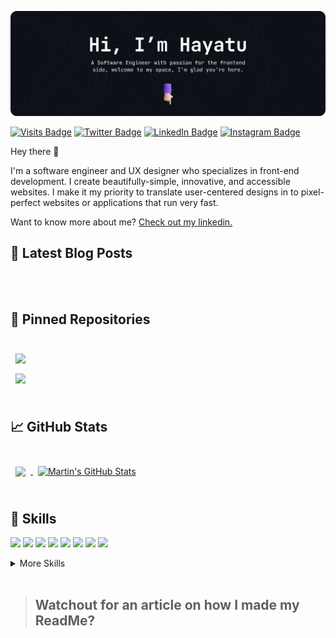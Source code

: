 [![Hayatu's GitHub Banner](./assets/GitHubHeader.png)](https://https://hayatusanusi.io)

[![Visits Badge](https://badges.pufler.dev/visits/hamicch/hamicch)](https://hayatusanusi.io)
[![Twitter Badge](https://img.shields.io/badge/Twitter-Profile-informational?style=flat&logo=twitter&logoColor=white&color=1CA2F1)](https://twitter.com/hamicch)
[![LinkedIn Badge](https://img.shields.io/badge/LinkedIn-Profile-informational?style=flat&logo=linkedin&logoColor=white&color=0D76A8)](https://www.linkedin.com/in/sanusihayatu/)
[![Instagram Badge](https://img.shields.io/badge/Instagram-Profile-informational?style=flat&logo=instagram&logoColor=white&color=0D76A8)](https://www.linkedin.com/in/sanusihayatu/)

Hey there 👋

I'm a software engineer and UX designer who specializes in front-end development. I create beautifully-simple, innovative, and accessible websites. I make it my priority to translate user-centered designs in to pixel-perfect websites or applications that run very fast.

Want to know more about me? [Check out my linkedin.](https://www.linkedin.com/in/sanusihayatu/)

## 📝 Latest Blog Posts

<br>

<!-- BLOG-POST-LIST:START -->

<!-- BLOG-POST-LIST:END -->

<br>

## 📌 Pinned Repositories

<br>

<a href="https://github.com/Hamicch/printf">
  <img align="center" style="margin:0.5rem" src="https://github-readme-stats.vercel.app/api/pin/?username=hamicch&repo=printf&title_color=ffffff&text_color=c9cacc&icon_color=4AB197&bg_color=1A2B34" />
</a>

<br>

<a href="https://github.com/Hamicch/simple_shell">
  <img align="center" style="margin:0.5rem" src="https://github-readme-stats.vercel.app/api/pin/?username=hamicch&repo=simple_shell&title_color=ffffff&text_color=c9cacc&icon_color=4AB197&bg_color=1A2B34" />
</a>

<br>
<br>

## &#x1f4c8; GitHub Stats

<br>

<a href="https://github.com/hamicch">
  <img align="center" style="margin:0.5rem" src="https://github-readme-stats.vercel.app/api/top-langs/?username=hamicch&hide=html,css&title_color=ffffff&text_color=c9cacc&icon_color=4AB197&bg_color=1A2B34" />
</a>

<a href="https://github.com/hamicch">
  <img align="center" style="margin:0.5rem" src="https://github-readme-stats.vercel.app/api?username=hamicch&show_icons=true&line_height=27&count_private=true&title_color=ffffff&text_color=c9cacc&icon_color=4AB097&bg_color=1A2B34" alt="Martin's GitHub Stats" />
</a>

<br>
<br>

## 💼 Skills

![](https://img.shields.io/badge/Code-Vue-informational?style=flat-square&logo=vuedotjs&logoColor=white&color=4AB197)
![](https://img.shields.io/badge/Code-Nuxt-informational?style=flat-square&logo=nuxtdotjs&logoColor=white&color=4AB197)
![](https://img.shields.io/badge/Code-Gatsby-informational?style=flat-square&logo=gatsby&logoColor=white&color=4AB197)
![](https://img.shields.io/badge/Code-JavaScript-informational?style=flat-square&logo=JavaScript&logoColor=white&color=4AB197)
![](https://img.shields.io/badge/Code-C-informational?style=flat-square&logo=c&logoColor=white&color=4AB197)
![](https://img.shields.io/badge/Code-Python-informational?style=flat-square&logo=pyhton&logoColor=white&color=4AB197)
![](https://img.shields.io/badge/Code-MongoDB-informational?style=flat-square&logo=MongoDB&logoColor=white&color=4AB197)
![](https://img.shields.io/badge/Code-MySQL-informational?style=flat-square&logo=MySQL&logoColor=white&color=4AB197)

<details>
<summary>More Skills</summary>
<br>

![](https://img.shields.io/badge/Style-CSS-informational?style=flat-square&logo=css3&logoColor=white&color=4AB197)
![](https://img.shields.io/badge/Style-Tailwind-informational?style=flat-square&logo=Tailwind-CSS&logoColor=white&color=4AB197)
![](https://img.shields.io/badge/Style-Sass-informational?style=flat-square&logo=Sass&logoColor=white&color=4AB197)

<br>

![](https://img.shields.io/badge/Tools-Netlify-informational?style=flat-square&logo=netlify&logoColor=white&color=4AB197)
![](https://img.shields.io/badge/Tools-Actions-informational?style=flat-square&logo=github-actions&logoColor=white&color=4AB197)
![](https://img.shields.io/badge/Tools-NPM-informational?style=flat-square&logo=npm&logoColor=white&color=4AB197)
![](https://img.shields.io/badge/Tools-Postman-informational?style=flat-square&logo=Postman&logoColor=white&color=4AB197)
![](https://img.shields.io/badge/Tools-Figma-informational?style=flat-square&logo=Figma&logoColor=white&color=4AB197)
![](https://img.shields.io/badge/Tools-Photoshop-informational?style=flat-square&logo=Adobe-Photoshop&logoColor=white&color=4AB197)
![](https://img.shields.io/badge/Tools-Illustrator-informational?style=flat-square&logo=Adobe-Illustrator&logoColor=white&color=4AB197)
![](https://img.shields.io/badge/Tools-AdobeXD-informational?style=flat-square&logo=Adobe-XD&logoColor=white&color=4AB197)
![](https://img.shields.io/badge/Tools-GitHub-informational?style=flat-square&logo=GitHub&logoColor=white&color=4AB197)

</details>

<br>

> ## Watchout for an article on how I made my ReadMe?
